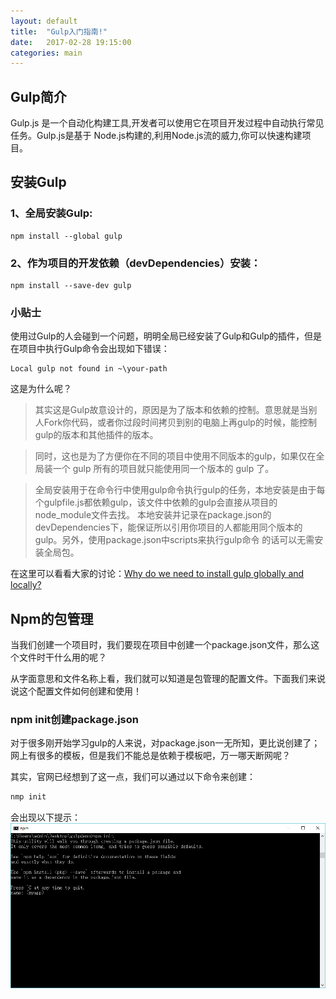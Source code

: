 ```yaml
---
layout: default
title:  "Gulp入门指南!"
date:   2017-02-28 19:15:00
categories: main
---
```


## Gulp简介

Gulp.js 是一个自动化构建工具,开发者可以使用它在项目开发过程中自动执行常见任务。Gulp.js是基于 Node.js构建的,利用Node.js流的威力,你可以快速构建项目。

## 安装Gulp

### 1、全局安装Gulp:

```javacript
npm install --global gulp
```

### 2、作为项目的开发依赖（devDependencies）安装：

```javacript
npm install --save-dev gulp
```

### 小贴士

使用过Gulp的人会碰到一个问题，明明全局已经安装了Gulp和Gulp的插件，但是在项目中执行Gulp命令会出现如下错误：
```javacript
Local gulp not found in ~\your-path
```
这是为什么呢？

> 其实这是Gulp故意设计的，原因是为了版本和依赖的控制。意思就是当别人Fork你代码，或者你过段时间拷贝到别的电脑上再gulp的时候，能控制gulp的版本和其他插件的版本。

> 同时，这也是为了方便你在不同的项目中使用不同版本的gulp，如果仅在全局装一个 gulp 所有的项目就只能使用同一个版本的 gulp 了。

> 全局安装用于在命令行中使用gulp命令执行gulp的任务，本地安装是由于每个gulpfile.js都依赖gulp，该文件中依赖的gulp会直接从项目的node_module文件去找。
本地安装并记录在package.json的devDependencies下，能保证所以引用你项目的人都能用同个版本的gulp。另外，使用package.json中scripts来执行gulp命令
的话可以无需安装全局包。

在这里可以看看大家的讨论：[Why do we need to install gulp globally and locally?](http://stackoverflow.com/questions/22115400/why-do-we-need-to-install-gulp-globally-and-locally)

## Npm的包管理

当我们创建一个项目时，我们要现在项目中创建一个package.json文件，那么这个文件时干什么用的呢？

从字面意思和文件名称上看，我们就可以知道是包管理的配置文件。下面我们来说说这个配置文件如何创建和使用！

### npm init创建package.json

对于很多刚开始学习gulp的人来说，对package.json一无所知，更比说创建了；网上有很多的模板，但是我们不能总是依赖于模板吧，万一哪天断网呢？

其实，官网已经想到了这一点，我们可以通过以下命令来创建：

```javascript
nmp init
```
会出现以下提示：
![npm init界面](images/2017-02-28_201653.jpg)


